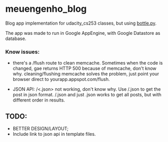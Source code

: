 meuengenho_blog
===============

Blog app implementation for udacity_cs253 classes, but using [bottle.py](bottlepy.org).

The app was made to run in Google AppEngine, with Google Datastore as database.


### Know issues:


- there's a /flush route to clean memcache. Sometimes when the code is changed, gae returns HTTP 500 because of memcache, don't know why.
 cleaning/flushing memcache solves the problem, just point your browser direct to yourapp.appspot.com/flush.

- JSON API: /<key><.json> not working, don't know why. Use <key>/.json to get the post in json format. /.json and just .json works to get all posts, but with different order in results.

## TODO:

- BETTER DESIGN/LAYOUT;
- Include link to json api in template files.
